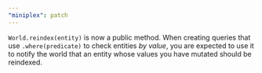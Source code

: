 ```yaml
---
"miniplex": patch
---
```


`World.reindex(entity)` is now a public method. When creating queries that use `.where(predicate)` to check entities _by value_, you are expected to use it to notify the world that an entity whose values you have mutated should be reindexed.
